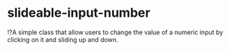 # slideable-input-number
⁉A simple class that allow users to change the value of a numeric input by clicking on it and sliding up and down.
